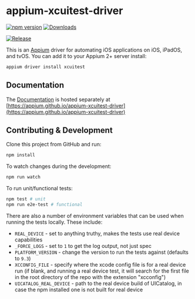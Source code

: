 # appium-xcuitest-driver

[![npm version](http://img.shields.io/npm/v/appium-xcuitest-driver.svg)](https://npmjs.org/package/appium-xcuitest-driver)
[![Downloads](http://img.shields.io/npm/dm/appium-xcuitest-driver.svg)](https://npmjs.org/package/appium-xcuitest-driver)

[![Release](https://github.com/appium/appium-xcuitest-driver/actions/workflows/publish.js.yml/badge.svg)](https://github.com/appium/appium-xcuitest-driver/actions/workflows/publish.js.yml)

This is an [Appium](https://appium.github.io/appium) driver for automating iOS applications on iOS,
iPadOS, and tvOS. You can add it to your Appium 2+ server install:

```bash
appium driver install xcuitest
```

## Documentation

The [Documentation](https://appium.github.io/appium-xcuitest-driver) is hosted separately at
[https://appium.github.io/appium-xcuitest-driver](https://appium.github.io/appium-xcuitest-driver)

## Contributing & Development

Clone this project from GitHub and run:

```bash
npm install
```

To watch changes during the development:

```bash
npm run watch
```

To run unit/functional tests:

```bash
npm test # unit 
npm run e2e-test # functional
```

There are also a number of environment variables that can be used when running
the tests locally. These include:

* `REAL_DEVICE` - set to anything truthy, makes the tests use real device capabilities
* `_FORCE_LOGS` - set to `1` to get the log output, not just spec
* `PLATFORM_VERSION` - change the version to run the tests against (defaults to `9.3`)
* `XCCONFIG_FILE` - specify where the xcode config file is for a real device run (if
  blank, and running a real device test, it will search for the first file in
  the root directory of the repo with the extension "xcconfig")
* `UICATALOG_REAL_DEVICE` - path to the real device build of UICatalog, in case
  the npm installed one is not built for real device
